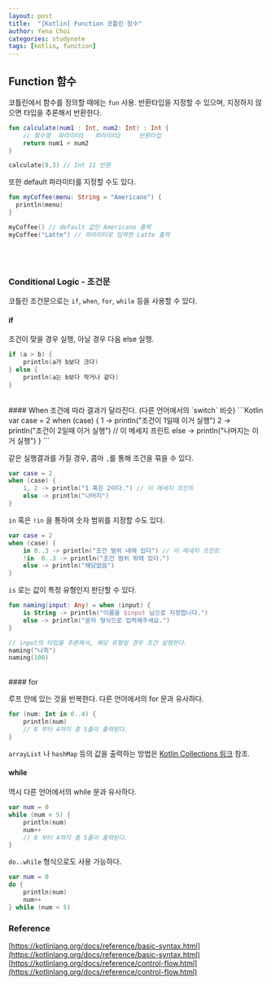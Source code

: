 ```yaml
---
layout: post
title:  "[Kotlin] Function 코틀린 함수"
author: Yena Choi
categories: studynote
tags: [kotlin, function]
---
```


## Function 함수
코틀린에서 함수를 정의할 때에는 `fun` 사용.
반환타입을 지정할 수 있으며, 지정하지 않으면 타입을 추론해서 반환한다.
```Kotlin
fun calculate(num1 : Int, num2: Int) : Int {
    // 함수명  파라미터1   파라미터2     반환타입
    return num1 + num2
}

calculate(8,3) // Int 11 반환
```

또한 default 파라미터를 지정할 수도 있다.

```Kotlin
fun myCoffee(menu: String = "Americano") {
  println(menu)
}

myCoffee() // default 값인 Americano 출력
myCoffee("Latte") // 파라미터로 입력한 Latte 출력

```

<br><br>

### Conditional Logic - 조건문
코틀린 조건문으로는 `if`, `when`, `for`, `while` 등을 사용할 수 있다.

#### if
조건이 맞을 경우 실행, 아닐 경우 다음 else 실행.
```Kotlin
if (a > b) {
    println(a가 b보다 크다)
} else {
    println(a는 b보다 작거나 같다)
}
```
<br>
#### When
조건에 따라 결과가 달라진다. (다른 언어에서의 `switch` 비슷)
```Kotlin
var case = 2
when (case) {
    1 -> println("조건이 1일때 이거 실행")
    2 -> println("조건이 2일때 이거 실행") // 이 메세지 프린트
  else -> println("나머지는 이거 실행")
}
```

같은 실행결과를 가질 경우, 콤마 `,`를 통해 조건을 묶을 수 있다.
```Kotlin
var case = 2
when (case) {
    1, 2 -> println("1 혹은 2이다.") // 이 메세지 프린트
    else -> println("나머지")
}
```

`in` 혹은 `!in` 을 통하여 숫자 범위를 지정할 수도 있다.
```Kotlin
var case = 2
when (case) {
    in 0..3 -> println("조건 범위 내에 있다") // 이 메세지 프린트
    !in  0..3 -> println("조건 범위 밖에 있다.")
    else -> println("해당없음")
}
```

`is` 로는 값이 특정 유형인지 판단할 수 있다.

```Kotlin
fun naming(input: Any) = when (input) {
    is String -> println("이름을 $input 님으로 지정합니다.")
    else -> println("문자 형식으로 입력해주세요.")
}

// input의 타입을 추론해서, 해당 유형일 경우 조건 실행한다.
naming("나최")
naming(100)
```
<br>
#### for

루프 안에 있는 것을 반복한다. 다른 언어에서의 for 문과 유사하다.

```Kotlin
for (num: Int in 0..4) {
    println(num)
    // 0 부터 4까지 총 5줄이 출력된다.
}
```

`arrayList` 나 `hashMap` 등의 값을 출력하는 방법은 [Kotlin Collections 링크](Kotlin-Collections.html) 참조.
<br>
#### while

역시 다른 언어에서의 while 문과 유사하다.

```Kotlin
var num = 0
while (num < 5) {
    println(num)
    num++
    // 0 부터 4까지 총 5줄이 출력된다.
}
```

`do..while` 형식으로도 사용 가능하다.

```Kotlin
var num = 0
do {
    println(num)
    num++
} while (num < 5)
```


### Reference
[https://kotlinlang.org/docs/reference/basic-syntax.html](https://kotlinlang.org/docs/reference/basic-syntax.html)
[https://kotlinlang.org/docs/reference/control-flow.html](https://kotlinlang.org/docs/reference/control-flow.html)
